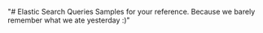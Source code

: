 "# Elastic Search Queries Samples for your reference. Because we barely remember what we ate yesterday :)" 
